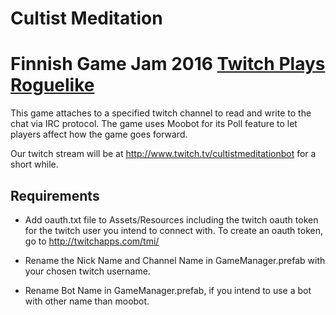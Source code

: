 # Cultist Meditation
Finnish Game Jam 2016 [Twitch Plays Roguelike](http://zaelot.github.io/Cultist-Meditation/)
==========

This game attaches to a specified twitch channel to read and write to the chat via IRC protocol. The game uses Moobot for its Poll feature to let players affect how the game goes forward.

Our twitch stream will be at http://www.twitch.tv/cultistmeditationbot for a short while.


Requirements
------------
* Add oauth.txt file to Assets/Resources including the twitch oauth token for the twitch user you intend to connect with. To create an oauth token, go to http://twitchapps.com/tmi/

* Rename the Nick Name and Channel Name in GameManager.prefab with your chosen twitch username.

* Rename Bot Name in GameManager.prefab, if you intend to use a bot with other name than moobot.
